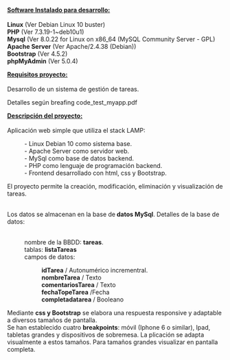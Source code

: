 <p><strong><span style="text-decoration: underline;">Software Instalado para desarrollo:</span></strong><br /><br /><strong>Linux</strong> (Ver Debian Linux 10 buster)<br /><strong>PHP</strong> (Ver 7.3.19-1~deb10u1)<br /><strong>Mysql</strong> (Ver 8.0.22 for Linux on x86_64 (MySQL Community Server - GPL)<br /><strong>Apache Server</strong> (Ver Apache/2.4.38 (Debian))<br /><strong>Bootstrap</strong> (Ver 4.5.2)<br /><strong>phpMyAdmin</strong> (Ver 5.0.4)</p>
<p><span style="text-decoration: underline;"><strong>Requisitos proyecto:</strong></span><br /><br />Desarrollo de un sistema de gesti&oacute;n de tareas.</p>
<p>Detalles seg&uacute;n breafing code_test_myapp.pdf</p>
<p><span style="text-decoration: underline;"><strong>Descripci&oacute;n del proyecto:</strong></span><br /><br />Aplicaci&oacute;n web simple que utiliza el stack LAMP:</p>
<p style="padding-left: 40px;">- Linux Debian 10 como sistema base. <br />- Apache Server como servidor web.<br />- MySql como base de datos backend.<br />- PHP como lenguaje de programaci&oacute;n backend.<br />- Frontend desarrollado con html, css y Bootstrap.</p>
<p>El proyecto permite la creaci&oacute;n, modificaci&oacute;n, eliminaci&oacute;n y visualizaci&oacute;n de <br />tareas.</p>
<p><br />Los datos se almacenan en la base de<strong> datos MySql</strong>. Detalles de la base de datos:</p>
<p style="padding-left: 40px;"><br />nombre de la BBDD: <strong>tareas</strong>. <br />tablas: <strong>listaTareas</strong><br />campos de datos:</p>
<p style="padding-left: 80px;"><strong>idTarea</strong> / Autonum&eacute;rico incrementral.<br /><strong>nombreTarea</strong> / Texto<br /><strong>comentariosTarea</strong> / Texto<br /><strong>fechaTopeTarea</strong> /Fecha<br /><strong>completadatarea</strong> / Booleano</p>
<p>Mediante <strong>css y Bootstrap</strong> se elabora una respuesta responsive y adaptable a diversos tama&ntilde;os de pantalla. <br />Se han establecido cuatro <strong>breakpoints</strong>: m&oacute;vil (Iphone 6 o similar), Ipad, tabletas grandes y dispositivos de sobremesa. La plicaci&oacute;n se adapta visualmente a estos tama&ntilde;os. Para tamaños grandes visualizar en pantalla completa. </p>
<h1 style="color: #5e9ca0;">&nbsp;</h1>
